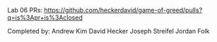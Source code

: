 Lab 06 PRs: https://github.com/heckerdavid/game-of-greed/pulls?q=is%3Apr+is%3Aclosed

Completed by:
Andrew Kim
David Hecker
Joseph Streifel
Jordan Folk